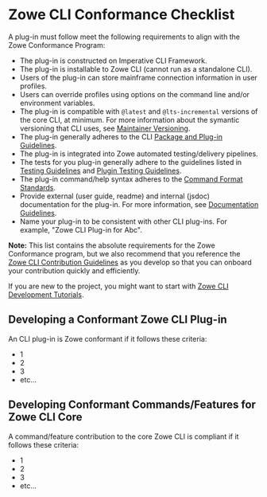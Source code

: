 # Zowe CLI Conformance Checklist

A plug-in must follow meet the following requirements to align with the Zowe Conformance Program:

- The plug-in is constructed on Imperative CLI Framework.
- The plug-in is installable to Zowe CLI (cannot run as a standalone CLI).
- Users of the plug-in can store mainframe connection information in user profiles.
- Users can override profiles using options on the command line and/or environment variables.
- The plug-in is compatible with `@latest` and `@lts-incremental` versions of the core CLI, at minimum. For more information about the symantic versioning that CLI uses, see [Maintainer Versioning](https://github.com/zowe/zowe-cli/blob/master/docs/MaintainerVersioning.md).
- The plug-in generally adheres to the CLI [Package and Plug-in Guidelines](https://github.com/zowe/zowe-cli/blob/master/docs/PackagesAndPluginGuidelines.md).
- The plug-in is integrated into Zowe automated testing/delivery pipelines.
- The tests for you plug-in generally adhere to the guidelines listed in [Testing Guidelines](https://github.com/zowe/zowe-cli/blob/master/docs/TESTING.md) and [Plugin Testing Guidelines](https://github.com/zowe/zowe-cli/blob/master/docs/PluginTESTINGGuidelines.md).
- The plug-in command/help syntax adheres to the [Command Format Standards](https://github.com/zowe/zowe-cli/blob/master/docs/CommandFormatStandards.md).
- Provide external (user guide, readme) and internal (jsdoc) documentation for the plug-in. For more information, see [Documentation Guidelines](https://github.com/zowe/zowe-cli/blob/master/CONTRIBUTING.md#documentation-guidelines).
- Name your plug-in to be consistent with other CLI plug-ins. For example, "Zowe CLI Plug-in for Abc".

**Note:** This list contains the absolute requirements for the Zowe Conformance program, but we also recommend that you reference the [Zowe CLI Contribution Guidelines](https://github.com/zowe/zowe-cli/blob/conformance/CONTRIBUTING.md) as you develop so that you can onboard your contribution quickly and efficiently.

If you are new to the project, you might want to start with [Zowe CLI Development Tutorials](https://zowe.github.io/docs-site/latest/extend/extend-cli/cli-devTutorials.html#getting-started).











## Developing a Conformant Zowe CLI Plug-in 

An CLI plug-in is Zowe conformant if it follows these criteria: 

- 1 
- 2 
- 3 
- etc...

## Developing Conformant Commands/Features for Zowe CLI Core

A command/feature contribution to the core Zowe CLI is compliant if it follows these criteria: 

- 1 
- 2 
- 3 
- etc...
